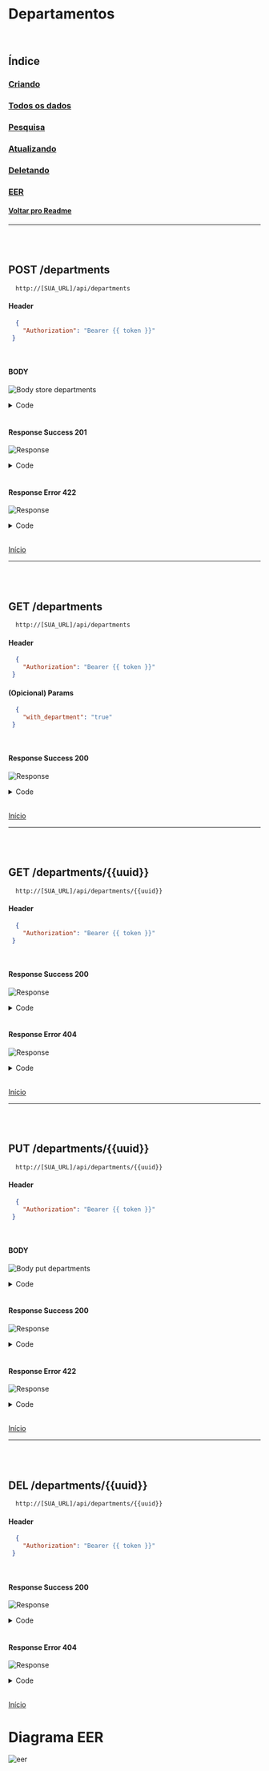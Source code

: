 # Departamentos

<br/>

## Índice
### [Criando](#post-departments)
### [Todos os dados](#get-departments)
### [Pesquisa](#get-departmentsuuid)
### [Atualizando](#put-departmentsuuid)
### [Deletando](#del-departmentsuuid)
### [EER](#diagrama-eer)
#### [Voltar pro Readme](/README.md)

---
<br/>
<br/>

## POST /departments

```
  http://[SUA_URL]/api/departments
```
#### Header

```json
  { 
    "Authorization": "Bearer {{ token }}"
 }
```

<br>

#### BODY

![Body store departments](/img/body_store_departments.png)

<details> 
  <summary>Code</summary>

```json
{
    "name":"Biologia"
}
```

</details>

<br/>

#### Response Success 201

![Response](/img/response_success_store_departments.png)

<details> 
  <summary>Code</summary>

```json
{
  "status": "Success",
  "message": "Department successfully created",
  "data": {
    "department": {
      "name": "Biologia",
      "uuid": "cd4306e9-fbd5-4a94-b054-ec98942d7871",
      "slug": "biologia",
      "updated_at": "2022-09-02T14:22:08.000000Z",
      "created_at": "2022-09-02T14:22:08.000000Z"
    }
  }
}
```

</details>

<br/>

#### Response Error 422

![Response](/img/response_error_store_departments.png)

<details> 
  <summary>Code</summary>

```json
{
  "message": "We need your [ NAME ] to continue!",
  "errors": {
    "name": [
      "We need your [ NAME ] to continue!"
    ]
  }
}
```

</details>

<br>

[Início](#departamentos)

---
<br/>
<br/>

## GET /departments

```
  http://[SUA_URL]/api/departments
```
#### Header

```json
  { 
    "Authorization": "Bearer {{ token }}"
 }
```

#### (Opicional) Params

```json
  { 
    "with_department": "true"
 }
```

<br/>

#### Response Success 200

![Response](/img/response_success_departments.png)

<details> 
  <summary>Code</summary>

```json
{
  "status": "Success",
  "message": "All Departments Loaded!",
  "data": {
    "departments": [
      {
        "uuid": "34271383-0d87-4d99-b4c4-c9da7359209e",
        "slug": "departamento-de-cooperação-internacional-em-magia",
        "name": "Departamento de Cooperação Internacional em Magia",
        "created_at": "2022-09-02T14:10:52.000000Z",
        "updated_at": "2022-09-02T14:10:52.000000Z"
      },
      ...
    ]
}
```

</details>

<br/>

[Início](#departamentos)

---
<br/>
<br/>


## GET /departments/{{uuid}}

```
  http://[SUA_URL]/api/departments/{{uuid}}
```
#### Header

```json
  { 
    "Authorization": "Bearer {{ token }}"
 }
```

<br/>

#### Response Success 200

![Response](/img/response_success_show_departments.png)

<details> 
  <summary>Code</summary>

```json
{
  "status": "Success",
  "message": "Department successfully found!",
  "data": {
    "department": {
      "uuid": "cd4306e9-fbd5-4a94-b054-ec98942d7871",
      "slug": "biologia",
      "name": "Biologia",
      "created_at": "2022-09-02T14:22:08.000000Z",
      "updated_at": "2022-09-02T14:22:08.000000Z"
    }
  }
}
```

</details>

<br/>

#### Response Error 404

![Response](/img/response_error_generic_404.png)

<details> 
  <summary>Code</summary>

```json
{
  "status": "Error",
  "message": "The searched resource does not exist",
  "data": null
}
```

</details>

<br>

[Início](#departamentos)

---
<br/>
<br/>

## PUT /departments/{{uuid}}

```
  http://[SUA_URL]/api/departments/{{uuid}}
```
#### Header

```json
  { 
    "Authorization": "Bearer {{ token }}"
 }
```

<br/>

#### BODY

![Body put departments](/img/body_put_departments.png)

<details> 
  <summary>Code</summary>

```json
{
    "name":"Biologia"
}
```

</details>

<br/>

#### Response Success 200

![Response](/img/response_success_put_departments.png)

<details> 
  <summary>Code</summary>

```json
{
  "status": "Success",
  "message": "Department successfully updated",
  "data": {
    "department": {
      "uuid": "cd4306e9-fbd5-4a94-b054-ec98942d7871",
      "slug": "biologia",
      "name": "Biologia",
      "created_at": "2022-09-02T14:22:08.000000Z",
      "updated_at": "2022-09-02T14:22:08.000000Z"
    }
  }
}
```

</details>

<br/>

#### Response Error 422

![Response](/img/response_error_put_departments.png)

<details> 
  <summary>Code</summary>

```json
{
  "message": "We need your [ NAME ] to continue!",
  "errors": {
    "name": [
      "We need your [ NAME ] to continue!"
    ]
  }
}
```

</details>

<br>

[Início](#departamentos)

---
<br/>
<br/>

## DEL /departments/{{uuid}}

```
  http://[SUA_URL]/api/departments/{{uuid}}
```
#### Header

```json
  { 
    "Authorization": "Bearer {{ token }}"
 }
```

<br/>

#### Response Success 200

![Response](/img/response_success_del_departments.png)

<details> 
  <summary>Code</summary>

```json
{
  "status": "Success",
  "message": "The department has been successfully removed!",
  "data": {
    "department": {
      "uuid": "cd4306e9-fbd5-4a94-b054-ec98942d7871",
      "slug": "biologia",
      "name": "Biologia",
      "created_at": "2022-09-02T14:22:08.000000Z",
      "updated_at": "2022-09-02T14:22:08.000000Z"
    }
  }
}
```

</details>

<br/>

#### Response Error 404

![Response](/img/response_error_generic_404.png)

<details> 
  <summary>Code</summary>

```json
{
  "status": "Error",
  "message": "Unable to perform deletion. The requested resource does not exist!",
  "data": null
}
```

</details>

<br>

[Início](#departamentos)

# Diagrama EER
![eer](/img/eer-departments-rell-api.png)
